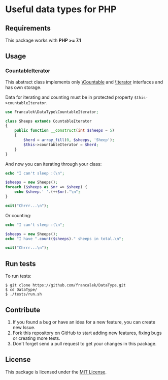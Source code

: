 # Useful data types for PHP

## Requirements

This package works with **PHP >= 7.1**

## Usage

### CountableIterator

This abstract class implements only [\Countable](https://www.php.net/manual/en/class.countable.php) and [\Iterator](https://www.php.net/manual/en/class.iterator) interfaces and has own storage.

Data for iterating and counting must be in protected property `$this->countableIterator`.

```php
use Francalek\DataType\CountableIterator;

class Sheeps extends CountableIterator
{
	public function __construct(int $sheeps = 5)
	{
		$herd = array_fill(0, $sheeps, 'Sheep');
		$this->countableIterator = $herd;
	}
}
```
And now you can iterating through your class:

```php
echo "I can't sleep :(\n";

$sheeps = new Sheeps();
foreach ($sheeps as $nr => $sheep) {
	echo $sheep.' '.(++$nr)."\n";
}

exit("Chrrr...\n");
```

Or counting:

```php
echo "I can't sleep :(\n";

$sheeps = new Sheeps();
echo "I have ".count($sheeps)." sheeps in total.\n";

exit("Chrrr...\n");
```

## Run tests

To run tests:
```console
$ git clone https://github.com/francalek/DataType.git
$ cd DataType/
$ ./tests/run.sh
```

## Contribute

1. If you found a bug or have an idea for a new feature, you can create new Issue.
1. Fork this repository on GitHub to start adding new features, fixing bugs or creating more tests.
1. Don't forget send a pull request to get your changes in this package.

## License

This package is licensed under the [MIT License](./LICENSE.md).
